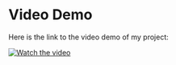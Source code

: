 # Video Demo

Here is the link to the video demo of my project:

[![Watch the video](https://k21academy.com/wp-content/uploads/2022/04/Napa-Data-Engineering-Image.jpg)](https://www.youtube.com/watch?v=47g2B2xh0UI)
